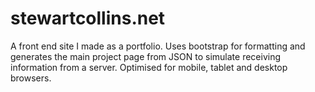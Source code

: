 # stewartcollins.net
A front end site I made as a portfolio. Uses bootstrap for formatting and generates the main project page from JSON to simulate receiving information from a server. Optimised for mobile, tablet and desktop browsers.
